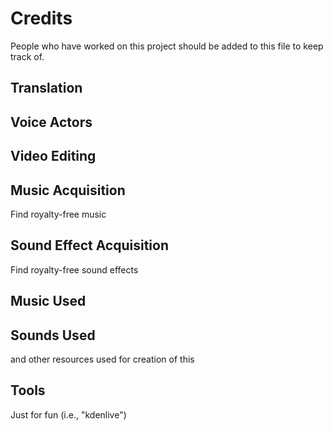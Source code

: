 # Credits

People who have worked on this project should be added to this file to keep track of.

## Translation

## Voice Actors

## Video Editing

## Music Acquisition

Find royalty-free music

## Sound Effect Acquisition

Find royalty-free sound effects

## Music Used

## Sounds Used

and other resources used for creation of this

## Tools

Just for fun (i.e., "kdenlive")
